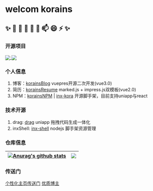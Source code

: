 # welcom korains

## ✨ 🔭 🌱 👯 🤔 💬 📫 😄 ⚡ ✨

### 开源项目
<a href="https://github.com/anuraghazra/github-readme-stats">
  <img align="center" src="https://github-readme-stats.vercel.app/api/pin/?username=kora-KR&repo=resume" />
</a>
<a href="https://github.com/anuraghazra/convoychat">
  <img align="center" src="https://github-readme-stats.vercel.app/api/pin/?username=kora-KR&repo=Blog" />
</a>

<a style='diplay: block; margin: 30px 0'></a>

### 个人信息
1. 博客：[korainsBlog](https://kora-kr.github.io/about/) vuepres开源二次开发(vue3.0)
2. 简历：[korainsResume](http://koras.gitee.io/korains_resume) marked.js + impress.js双模板(vue2.0)
3. NPM：[korainsNPM](https://www.npmjs.com/~korains) | [inx-kora](https://www.npmjs.com/~inx_kora) 开源脚手架，目前支持uniapp与react

### 技术开源
1. drag: [drag](http://test.hhxinfo.com/drag/#/) uniapp 拖拽代码生成一体化
2. inxShell: [inx-shell](https://www.npmjs.com/package/inx-shell) nodejs 脚手架资源管理

### 仓库信息 
| <a href="https://github.com/anuraghazra/github-readme-stats"><img align="center" src="https://github-readme-stats.vercel.app/api?username=kora-KR&show_icons=true&include_all_commits=true&theme=buefy&hide_border=true" alt="Anurag's github stats" /></a> | <a href="https://github.com/anuraghazra/github-readme-stats"><img align="center" src="https://github-readme-stats.vercel.app/api/top-langs/?username=kora-KR&layout=compact&theme=buefy&hide_border=true" /></a> |
| ------------- | ------------- |

### 传送门
[个性化主页传送门](https://github.com/anuraghazra/github-readme-stats)
[优质博主](https://github.com/anuraghazra)
